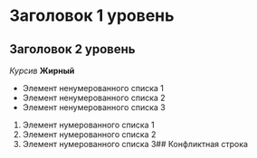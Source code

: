 # Заголовок 1 уровень
## Заголовок 2 уровень

*Курсив*
**Жирный**

* Элемент ненумерованного списка 1
* Элемент ненумерованного списка 2
* Элемент ненумерованного списка 3

1. Элемент нумерованного списка 1
2. Элемент нумерованного списка 2
3. Элемент нумерованного списка 3## Конфликтная строка